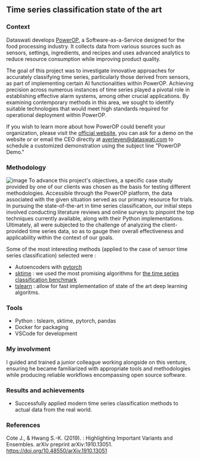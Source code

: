 
## Time series classification state of the art 


### Context 

Dataswati develops [PowerOP](https://www.dataswati.com/en/powerop), a Software-as-a-Service designed for the food processing industry. It collects data from various sources such as sensors, settings, ingredients, and recipes and uses advanced analytics to reduce resource consumption while improving product quality.

The goal of this project was to investigate innovative approaches for accurately classifying time series, particularly those derived from sensors, as part of implementing certain AI functionalities within PowerOP. Achieving precision across numerous instances of time series played a pivotal role in establishing effective alarm systems, among other crucial applications. By examining contemporary methods in this area, we sought to identify suitable technologies that would meet high standards required for operational deployment within PowerOP.


If you wish to learn more about how PowerOP could benefit your organization, please visit the [official website](https://www.dataswati.com/en/powerop), you can ask for a demo on the website or or email the CEO directly at averleyen@dataswati.com to schedule a customized demonstration using the subject line "PowerOP Demo."

### Methodology 
![image](https://www.sktime.net/en/latest/_images/tsc.png)
To advance this project's objectives, a specific case study provided by one of our clients was chosen as the basis for testing different methodologies. Accessible through the PowerOP platform, the data associated with the given situation served as our primary resource for trials. In pursuing the state-of-the-art in time series classification, our initial steps involved conducting literature reviews and online surveys to pinpoint the top techniques currently available, along with their Python implementations. Ultimately, all were subjected to the challenge of analyzing the client-provided time series data, so as to gauge their overall effectiveness and applicability within the context of our goals.

Some of the most interesting methods (applied to the case of sensor time series classification) selected were : 
- Autoencoders with [pytorch](https://pytorch.org/)
- [sktime](https://github.com/alan-turing-institute/sktime) : we used the most promising algorithms for [the time series classification benchmark](https://www.timeseriesclassification.com/) 
- [tslearn](https://github.com/tslearn-team/tslearn) : allow for fast implementation of state of the art deep learning algoritms. 

### Tools
- Python : tslearn, sktime, pytorch, pandas
- Docker for packaging 
- VSCode for development

### My involvment 
I guided and trained a junior colleague working alongside on this venture, ensuring he became familiarized with appropriate tools and methodologies while producing reliable workflows encompassing open source software.

### Results and achievements

- Successfully applied modern time series classification methods to actual data from the real world.



### References

Cote J., & Hwang S.-K. (2019). : Highlighting Important Variants and Ensembles. arXiv preprint arXiv:1910.13051. <https://doi.org/10.48550/arXiv.1910.13051>

